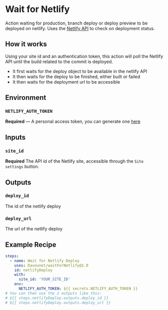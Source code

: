 # Wait for Netlify

Action waiting for production, branch deploy or deploy preview to be deployed on netlify.
Uses the [Netlify API](https://docs.netlify.com/api/get-started/) to check on deployment status.

## How it works

Using your site id and an authentication token, this action will poll the Netlify API until the build related to the commit is deployed.

- It first waits for the deploy object to be available in the netlify API
- It then waits for the deploy to be finished, either built or failed
- It then waits for the deployment url to be accessible

## Environment

### `NETLIFY_AUTH_TOKEN`

**Required** — A personal access token, you can generate one [here](https://app.netlify.com/user/applications#personal-access-tokens)

## Inputs

### `site_id`

**Required** The API id of the Netlify site, accessible through the `Site settings` button.

## Outputs

### `deploy_id`

The id of the netlify deploy

### `deploy_url`

The url of the netlify deploy

## Example Recipe

```yaml
steps:
  - name: Wait for Netlify Deploy
    uses: Davounet/waitForNetlify@1.0
    id: netlifyDeploy
    with:
      site_id: 'YOUR_SITE_ID'
    env:
      NETLIFY_AUTH_TOKEN: ${{ secrets.NETLIFY_AUTH_TOKEN }}
# You can then use the 2 outputs like this:
# ${{ steps.netlifyDeploy.outputs.deploy_id }}
# ${{ steps.netlifyDeploy.outputs.deploy_url }}
```
